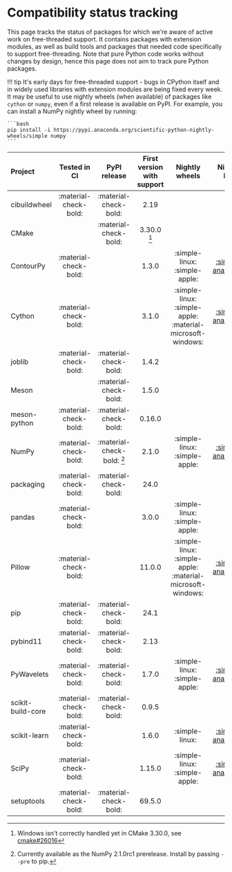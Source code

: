 # Compatibility status tracking

This page tracks the status of packages for which we're aware of active work on
free-threaded support. It contains packages with extension modules, as well
as build tools and packages that needed code specifically to support
free-threading. Note that pure Python code works without changes by design,
hence this page does not aim to track pure Python packages.

!!! tip
    It's early days for free-threaded support - bugs in CPython itself and in
    widely used libraries with extension modules are being fixed every week.
    It may be useful to use nightly wheels (when available) of packages
    like `cython` or `numpy`, even if a first release is available on PyPI.
    For example, you can install a NumPy nightly wheel by running:

    ```bash
    pip install -i https://pypi.anaconda.org/scientific-python-nightly-wheels/simple numpy
    ```

<!-- keep alphabetically ordered -->

| Project           |     Tested in CI      |          PyPI release          | First version with support |                       Nightly wheels                       |                                       Nightly link                                       |
| :---------------- | :-------------------: | :----------------------------: | :------------------------: | :--------------------------------------------------------: | :--------------------------------------------------------------------------------------: |
| cibuildwheel      | :material-check-bold: |     :material-check-bold:      |            2.19            |                                                            |                                                                                          |
| CMake             |                       |     :material-check-bold:      |      3.30.0 [^cmake]       |                                                            |                                                                                          |
| ContourPy         | :material-check-bold: |                                |           1.3.0            |               :simple-linux: :simple-apple:                |  [:simple-anaconda:](https://anaconda.org/scientific-python-nightly-wheels/contourpy/)   |
| Cython            | :material-check-bold: |                                |           3.1.0            | :simple-linux: :simple-apple: :material-microsoft-windows: |    [:simple-anaconda:](https://anaconda.org/scientific-python-nightly-wheels/cython/)    |
| joblib            | :material-check-bold: |     :material-check-bold:      |           1.4.2            |                                                            |                                                                                          |
| Meson             |                       |     :material-check-bold:      |           1.5.0            |                                                            |                                                                                          |
| meson-python      | :material-check-bold: |     :material-check-bold:      |           0.16.0           |                                                            |                                                                                          |
| NumPy             | :material-check-bold: | :material-check-bold: [^numpy] |           2.1.0            |               :simple-linux: :simple-apple:                |    [:simple-anaconda:](https://anaconda.org/scientific-python-nightly-wheels/numpy/)     |
| packaging         | :material-check-bold: |     :material-check-bold:      |            24.0            |                                                            |                                                                                          |
| pandas            | :material-check-bold: |                                |           3.0.0            |               :simple-linux: :simple-apple:                |                                                                                          |
| Pillow            | :material-check-bold: |                                |           11.0.0           | :simple-linux: :simple-apple: :material-microsoft-windows: |    [:simple-anaconda:](https://anaconda.org/scientific-python-nightly-wheels/pillow/)    |
| pip               | :material-check-bold: |     :material-check-bold:      |            24.1            |                                                            |                                                                                          |
| pybind11          | :material-check-bold: |     :material-check-bold:      |            2.13            |                                                            |                                                                                          |
| PyWavelets        | :material-check-bold: |     :material-check-bold:      |           1.7.0            |               :simple-linux: :simple-apple:                |  [:simple-anaconda:](https://anaconda.org/scientific-python-nightly-wheels/pywavelets/)  |
| scikit-build-core | :material-check-bold: |     :material-check-bold:      |           0.9.5            |                                                            |                                                                                          |
| scikit-learn      | :material-check-bold: |                                |           1.6.0            |                       :simple-linux:                       | [:simple-anaconda:](https://anaconda.org/scientific-python-nightly-wheels/scikit-learn/) |
| SciPy             | :material-check-bold: |                                |           1.15.0           |               :simple-linux: :simple-apple:                |    [:simple-anaconda:](https://anaconda.org/scientific-python-nightly-wheels/scipy/)     |
| setuptools        | :material-check-bold: |     :material-check-bold:      |           69.5.0           |                                                            |                                                                                          |

[^cmake]: Windows isn't correctly handled yet in CMake 3.30.0, see [cmake#26016](https://gitlab.kitware.com/cmake/cmake/-/issues/26016)

[^numpy]: Currently available as the NumPy 2.1.0rc1 prerelease. Install by
    passing `--pre` to pip.
